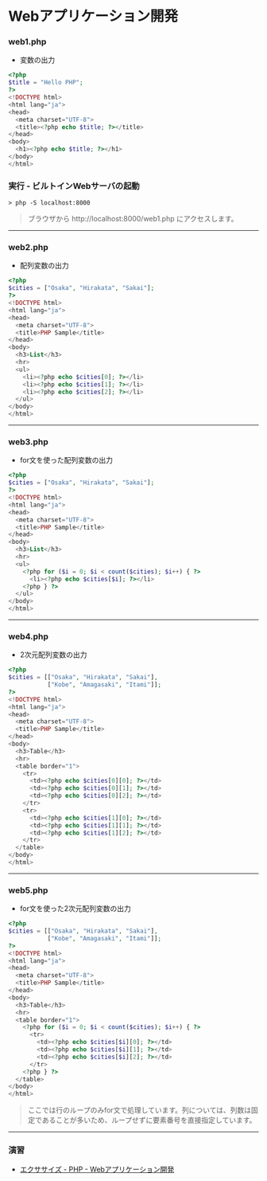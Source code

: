 # Webアプリケーション開発

### web1.php

+ 変数の出力

```php
<?php
$title = "Hello PHP";
?>
<!DOCTYPE html>
<html lang="ja">
<head>
  <meta charset="UTF-8">
  <title><?php echo $title; ?></title>
</head>
<body>
  <h1><?php echo $title; ?></h1>
</body>
</html>
```

### 実行 - ビルトインWebサーバの起動

```
> php -S localhost:8000
```

> ブラウザから http://localhost:8000/web1.php にアクセスします。

---

### web2.php

+ 配列変数の出力

```php
<?php
$cities = ["Osaka", "Hirakata", "Sakai"];
?>
<!DOCTYPE html>
<html lang="ja">
<head>
  <meta charset="UTF-8">
  <title>PHP Sample</title>
</head>
<body>
  <h3>List</h3>
  <hr>
  <ul>
    <li><?php echo $cities[0]; ?></li>
    <li><?php echo $cities[1]; ?></li>
    <li><?php echo $cities[2]; ?></li>
  </ul>
</body>
</html>
```

---

### web3.php

+ for文を使った配列変数の出力

```php
<?php
$cities = ["Osaka", "Hirakata", "Sakai"];
?>
<!DOCTYPE html>
<html lang="ja">
<head>
  <meta charset="UTF-8">
  <title>PHP Sample</title>
</head>
<body>
  <h3>List</h3>
  <hr>
  <ul>
    <?php for ($i = 0; $i < count($cities); $i++) { ?>
      <li><?php echo $cities[$i]; ?></li>
    <?php } ?>
  </ul>
</body>
</html>
```

---


### web4.php

+ 2次元配列変数の出力

```php
<?php
$cities = [["Osaka", "Hirakata", "Sakai"],
           ["Kobe", "Amagasaki", "Itami"]];
?>
<!DOCTYPE html>
<html lang="ja">
<head>
  <meta charset="UTF-8">
  <title>PHP Sample</title>
</head>
<body>
  <h3>Table</h3>
  <hr>
  <table border="1">
    <tr>
      <td><?php echo $cities[0][0]; ?></td>
      <td><?php echo $cities[0][1]; ?></td>
      <td><?php echo $cities[0][2]; ?></td>
    </tr>
    <tr>
      <td><?php echo $cities[1][0]; ?></td>
      <td><?php echo $cities[1][1]; ?></td>
      <td><?php echo $cities[1][2]; ?></td>
    </tr>
  </table>
</body>
</html>

```

---

### web5.php

+ for文を使った2次元配列変数の出力

```php
<?php
$cities = [["Osaka", "Hirakata", "Sakai"],
           ["Kobe", "Amagasaki", "Itami"]];
?>
<!DOCTYPE html>
<html lang="ja">
<head>
  <meta charset="UTF-8">
  <title>PHP Sample</title>
</head>
<body>
  <h3>Table</h3>
  <hr>
  <table border="1">
    <?php for ($i = 0; $i < count($cities); $i++) { ?>
      <tr>
        <td><?php echo $cities[$i][0]; ?></td>
        <td><?php echo $cities[$i][1]; ?></td>
        <td><?php echo $cities[$i][2]; ?></td>
      </tr>
    <?php } ?>
  </table>
</body>
</html>
```

> ここでは行のループのみfor文で処理しています。列については、列数は固定であることが多いため、ループせずに要素番号を直接指定しています。

---

### 演習

+ [エクササイズ - PHP - Webアプリケーション開発](ex/01_ex.md)
